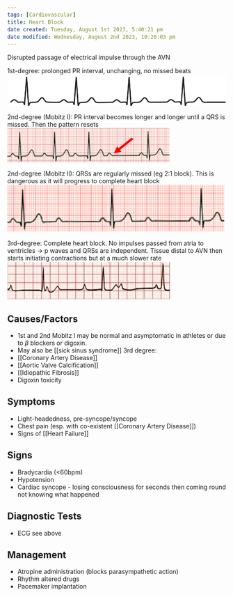 ```yaml
---
tags: [Cardiovascular]
title: Heart Block
date created: Tuesday, August 1st 2023, 5:40:21 pm
date modified: Wednesday, August 2nd 2023, 10:20:03 pm
---
```


Disrupted passage of electrical impulse through the AVN

1st-degree: prolonged PR interval, unchanging, no missed beats
![|500](z_attachments/500-1.png)

2nd-degree (Mobitz I): PR interval becomes longer and longer until a QRS is missed. Then the pattern resets
![|400](z_attachments/400-6.png)

2nd-degree (Mobitz II): QRSs are regularly missed (eg 2:1 block). This is dangerous as it will progress to complete heart block
![|400](z_attachments/400-7.png)

3rd-degree: Complete heart block. No impulses passed from atria to ventricles -> p waves and QRSs are independent. Tissue distal to AVN then starts initiating contractions but at a much slower rate
![](z_attachments/6xkomKR.png)

## Causes/Factors

- 1st and 2nd Mobitz I may be normal and asymptomatic in athletes or due to $\beta$ blockers or digoxin.
- May also be [[sick sinus syndrome]]
  3rd degree:
- [[Coronary Artery Disease]]
- [[Aortic Valve Calcification]]
- [[Idiopathic Fibrosis]]
- Digoxin toxicity

## Symptoms

- Light-headedness, pre-syncope/syncope
- Chest pain (esp. with co-existent [[Coronary Artery Disease]])
- Signs of [[Heart Failure]]

## Signs

- Bradycardia (<60bpm)
- Hypotension
- Cardiac syncope - losing consciousness for seconds then coming round not knowing what happened

## Diagnostic Tests

- ECG see above

## Management

- Atropine administration (blocks parasympathetic action)
- Rhythm altered drugs
- Pacemaker implantation
